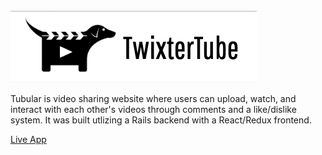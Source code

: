 <img src="images/Screen%20Shot%202019-12-01%20at%208.18.53%20PM.png" >

Tubular is video sharing website where users can upload, watch, and interact with each other's videos through comments and a like/dislike system. It was built utlizing a Rails backend with a React/Redux frontend.

<p> 
  <a href="https://twixtertube.herokuapp.com/#/">Live App</a>
</p>
